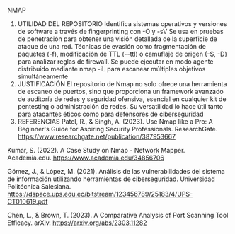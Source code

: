 NMAP
1) UTILIDAD DEL REPOSITORIO
   Identifica sistemas operativos y versiones de software a través de fingerprinting con -O y -sV
   Se usa en pruebas de penetración para obtener una visión detallada de la superficie de ataque de una red.
   Técnicas de evasión como fragmentación de paquetes (-f), modificación de TTL (--ttl) o camuflaje de origen (-S, -D) para analizar reglas de firewall.
   Se puede ejecutar en modo agente distribuido mediante nmap -iL para escanear múltiples objetivos simultáneamente
3) JUSTIFICACIÓN
   El repositorio de Nmap no solo ofrece una herramienta de escaneo de puertos, sino que proporciona un framework avanzado de auditoría de redes y seguridad ofensiva, esencial en cualquier kit de pentesting o administración de redes. Su versatilidad lo hace útil tanto para atacantes éticos como para defensores de ciberseguridad
4) REFERENCIAS
   Patel, R., & Singh, A. (2023). Use Nmap like a Pro: A Beginner's Guide for Aspiring Security Professionals. ResearchGate. https://www.researchgate.net/publication/387953667

Kumar, S. (2022). A Case Study on Nmap - Network Mapper. Academia.edu. https://www.academia.edu/34856706

Gómez, J., & López, M. (2021). Análisis de las vulnerabilidades del sistema de información utilizando herramientas de ciberseguridad. Universidad Politécnica Salesiana. https://dspace.ups.edu.ec/bitstream/123456789/25183/4/UPS-CT010619.pdf

Chen, L., & Brown, T. (2023). A Comparative Analysis of Port Scanning Tool Efficacy. arXiv. https://arxiv.org/abs/2303.11282
